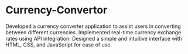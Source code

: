 # Currency-Convertor
Developed a currency converter application to assist users in converting between different currencies. Implemented real-time currency exchange rates using API integration. Designed a simple and intuitive interface with HTML, CSS, and JavaScript for ease of use.
